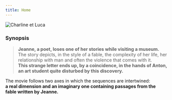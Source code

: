 ```yaml
---
title: Home
---
```


![Charline et Luca](/img/home.en.jpg)

### Synopsis

> **Jeanne, a poet, loses one of her stories while visiting a museum.**  
The story depicts, in the style of a fable, the complexity of her life, her relationship with man and often the violence that comes with it.  
**This strange letter ends up, by a coincidence, in the hands of Anton, an art student quite disturbed by this discovery.**

The movie follows two axes in which the sequences are intertwined:  
**a real dimension and an imaginary one containing passages from the fable written by Jeanne.**
